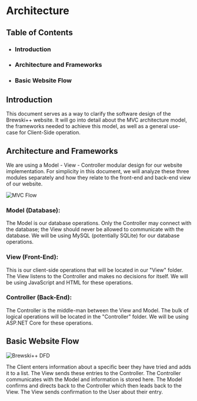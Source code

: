 # Architecture

## Table of Contents

* ### Introduction
    
* ### Architecture and Frameworks

* ### Basic Website Flow
    
## Introduction

This document serves as a way to clarify the software design of the Brewski++ website.  It will go into detail about the MVC architecture model, the frameworks needed to achieve this model, as well as a general use-case for Client-Side operation.

## Architecture and Frameworks

We are using a Model - View - Controller modular design for our website implementation.  For simplicity in this document, we will analyze these three modules separately and how they relate to the front-end and back-end view of our website.

![MVC Flow](https://i.imgur.com/FmBdfia.png "MVC Flow.png")

### Model (Database):

The Model is our database operations.  Only the Controller may connect with the database; the View should never be allowed to communicate with the database.  We will be using MySQL (potentially SQLite) for our database operations.

### View (Front-End):

This is our client-side operations that will be located in our "View" folder.  The View listens to the Controller and makes no decisions for itself.  We will be using JavaScript and HTML for these operations.

### Controller (Back-End):

The Controller is the middle-man between the View and Model.  The bulk of logical operations will be located in the "Controller" folder.  We will be using ASP.NET Core for these operations.

## Basic Website Flow 

![Brewski++ DFD](https://i.imgur.com/ipgFI22.png "Brewski++ DFD.png")


The Client enters information about a specific beer they have tried and adds it to a list.  The View sends these entries to the Controller.  The Controller communicates with the Model and information is stored here.  The Model confirms and directs back to the Controller which then leads back to the View.  The View sends confirmation to the User about their entry.  
